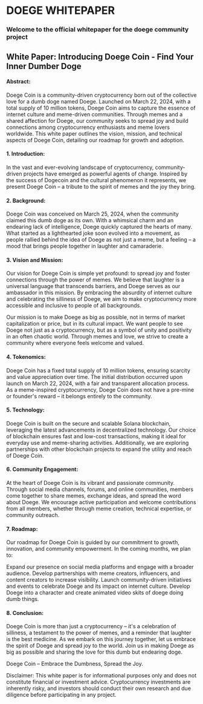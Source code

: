 # DOEGE WHITEPAPER


### Welcome to the official whitepaper for the doege community project


## White Paper: Introducing Doege Coin - Find Your Inner Dumber Doge

#### Abstract:
Doege Coin is a community-driven cryptocurrency born out of the collective love for a dumb doge named Doege. Launched on March 22, 2024, with a total supply of 10 million tokens, Doege Coin aims to capture the essence of internet culture and meme-driven communities. Through memes and a shared affection for Doege, our community seeks to spread joy and build connections among cryptocurrency enthusiasts and meme lovers worldwide. This white paper outlines the vision, mission, and technical aspects of Doege Coin, detailing our roadmap for growth and adoption.

#### 1. Introduction:
In the vast and ever-evolving landscape of cryptocurrency, community-driven projects have emerged as powerful agents of change. Inspired by the success of Dogecoin and the cultural phenomenon it represents, we present Doege Coin – a tribute to the spirit of memes and the joy they bring.

#### 2. Background:
Doege Coin was conceived on March 25, 2024, when the community claimed this dumb doge as its own. With a whimsical charm and an endearing lack of intelligence, Doege quickly captured the hearts of many. What started as a lighthearted joke soon evolved into a movement, as people rallied behind the idea of Doege as not just a meme, but a feeling – a mood that brings people together in laughter and camaraderie.

#### 3. Vision and Mission:
Our vision for Doege Coin is simple yet profound: to spread joy and foster connections through the power of memes. We believe that laughter is a universal language that transcends barriers, and Doege serves as our ambassador in this mission. By embracing the absurdity of internet culture and celebrating the silliness of Doege, we aim to make cryptocurrency more accessible and inclusive to people of all backgrounds.

Our mission is to make Doege as big as possible, not in terms of market capitalization or price, but in its cultural impact. We want people to see Doege not just as a cryptocurrency, but as a symbol of unity and positivity in an often chaotic world. Through memes and love, we strive to create a community where everyone feels welcome and valued.

#### 4. Tokenomics:
Doege Coin has a fixed total supply of 10 million tokens, ensuring scarcity and value appreciation over time. The initial distribution occurred upon launch on March 22, 2024, with a fair and transparent allocation process. As a meme-inspired cryptocurrency, Doege Coin does not have a pre-mine or founder's reward – it belongs entirely to the community.

#### 5. Technology:
Doege Coin is built on the secure and scalable Solana blockchain, leveraging the latest advancements in decentralized technology. Our choice of blockchain ensures fast and low-cost transactions, making it ideal for everyday use and meme-sharing activities. Additionally, we are exploring partnerships with other blockchain projects to expand the utility and reach of Doege Coin.

#### 6. Community Engagement:
At the heart of Doege Coin is its vibrant and passionate community. Through social media channels, forums, and online communities, members come together to share memes, exchange ideas, and spread the word about Doege. We encourage active participation and welcome contributions from all members, whether through meme creation, technical expertise, or community outreach.

#### 7. Roadmap:
Our roadmap for Doege Coin is guided by our commitment to growth, innovation, and community empowerment. In the coming months, we plan to:

Expand our presence on social media platforms and engage with a broader audience.
Develop partnerships with meme creators, influencers, and content creators to increase visibility.
Launch community-driven initiatives and events to celebrate Doege and its impact on internet culture.
Develop Doege into a character and create animated video skits of doege doing dumb things.

#### 8. Conclusion:
Doege Coin is more than just a cryptocurrency – it's a celebration of silliness, a testament to the power of memes, and a reminder that laughter is the best medicine. As we embark on this journey together, let us embrace the spirit of Doege and spread joy to the world. Join us in making Doege as big as possible and sharing the love for this dumb but endearing doge.

Doege Coin – Embrace the Dumbness, Spread the Joy.

Disclaimer:
This white paper is for informational purposes only and does not constitute financial or investment advice. Cryptocurrency investments are inherently risky, and investors should conduct their own research and due diligence before participating in any project.
